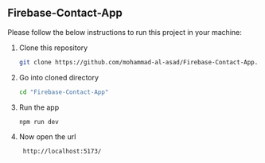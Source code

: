 ## Firebase-Contact-App

<!-- HOW TO RUN -->
Please follow the below instructions to run this project in your machine:

1. Clone this repository
   ```sh
   git clone https://github.com/mohammad-al-asad/Firebase-Contact-App.git
   ```
2. Go into cloned directory
   ```sh
   cd "Firebase-Contact-App"
   ```
7. Run the app
   ```sh
   npm run dev
   ```
8. Now open the url
    ```sh
     http://localhost:5173/
    ```

